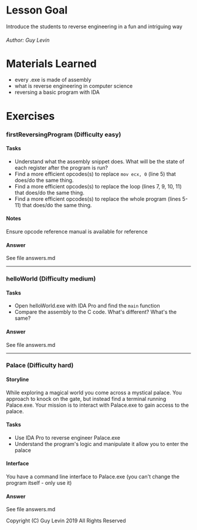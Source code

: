 # Lesson Goal
Introduce the students to reverse engineering in a fun and intriguing way 

###### Author: Guy Levin

# Materials Learned
* every .exe is made of assembly
* what is reverse engineering in computer science
* reversing a basic program with IDA

# Exercises

### firstReversingProgram (Difficulty easy)

#### Tasks
* Understand what the assembly snippet does. What will be the state of each register after the program is run?
* Find a more efficient opcodes(s) to replace ```mov ecx, 0``` (line 5) that does/do the same thing.
* Find a more efficient opcodes(s) to replace the loop (lines 7, 9, 10, 11) that does/do the same thing.
* Find a more efficient opcodes(s) to replace the whole program (lines 5-11) that does/do the same thing.

#### Notes
Ensure opcode reference manual is available for reference

#### Answer
See file answers.md

---

### helloWorld (Difficulty medium)

#### Tasks
* Open helloWorld.exe with IDA Pro and find the ```main``` function
* Compare the assembly to the C code. What's different? What's the same?

#### Answer
See file answers.md

---

### Palace (Difficulty hard)

#### Storyline
While exploring a magical world you come across a mystical palace. You approach to knock on the gate, but instead find a terminal running Palace.exe.
Your mission is to interact with Palace.exe to gain access to the palace.

#### Tasks
* Use IDA Pro to reverse engineer Palace.exe
* Understand the program's logic and manipulate it allow you to enter the palace

#### Interface
You have a command line interface to Palace.exe (you can't change the program itself - only use it)

#### Answer
See file answers.md

Copyright (C) Guy Levin 2019 All Rights Reserved